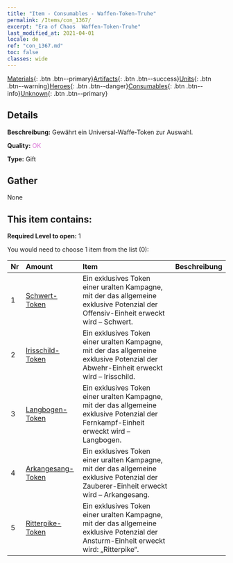 ```yaml
---
title: "Item - Consumables - Waffen-Token-Truhe"
permalink: /Items/con_1367/
excerpt: "Era of Chaos  Waffen-Token-Truhe"
last_modified_at: 2021-04-01
locale: de
ref: "con_1367.md"
toc: false
classes: wide
---
```

 [Materials](/de/Items/){: .btn .btn--primary}[Artifacts](/de/Items/Artifacts/){: .btn .btn--success}[Units](/de/Items/Units/){: .btn .btn--warning}[Heroes](/de/Items/Heroes/){: .btn .btn--danger}[Consumables](/de/Items/Consumables/){: .btn .btn--info}[Unknown](/de/Items/Unknown/){: .btn .btn--primary}

## Details
 **Beschreibung:** Gewährt ein Universal-Waffe-Token zur Auswahl.

 **Quality:** <span style="color: #DA70D6">OK</span>

 **Type:** Gift

## Gather

  None

## This item contains:

 **Required Level to open:** 1

 You would need to choose 1 item from the list (0):

  | Nr | Amount |     Item    | Beschreibung |
  |:---|:-------|:------------|:-----------:|
  | 1 | [Schwert-Token](/de/Items/con_912/) | Ein exklusives Token einer uralten Kampagne, mit der das allgemeine exklusive Potenzial der Offensiv-Einheit erweckt wird – Schwert. | 
  | 2 | [Irisschild-Token](/de/Items/con_913/) | Ein exklusives Token einer uralten Kampagne, mit der das allgemeine exklusive Potenzial der Abwehr-Einheit erweckt wird – Irisschild. | 
  | 3 | [Langbogen-Token](/de/Items/con_914/) | Ein exklusives Token einer uralten Kampagne, mit der das allgemeine exklusive Potenzial der Fernkampf-Einheit erweckt wird – Langbogen. | 
  | 4 | [Arkangesang-Token](/de/Items/con_915/) | Ein exklusives Token einer uralten Kampagne, mit der das allgemeine exklusive Potenzial der Zauberer-Einheit erweckt wird – Arkangesang. | 
  | 5 | [Ritterpike-Token](/de/Items/con_916/) | Ein exklusives Token einer uralten Kampagne, mit der das allgemeine exklusive Potenzial der Ansturm-Einheit erweckt wird: „Ritterpike“. | 
